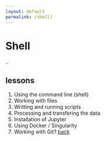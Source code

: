 ```yaml
---
layout: default
permalink: /shell/
--- 
```


# Shell 
..

## lessons
1. Using the command line (shell)
2. Working with files
3. Writting and running scripts
4. Processing and transfering the data
5. Installation of Jupyter
6. Using Docker / Singularity
7. Working with Git?
[back](/)
